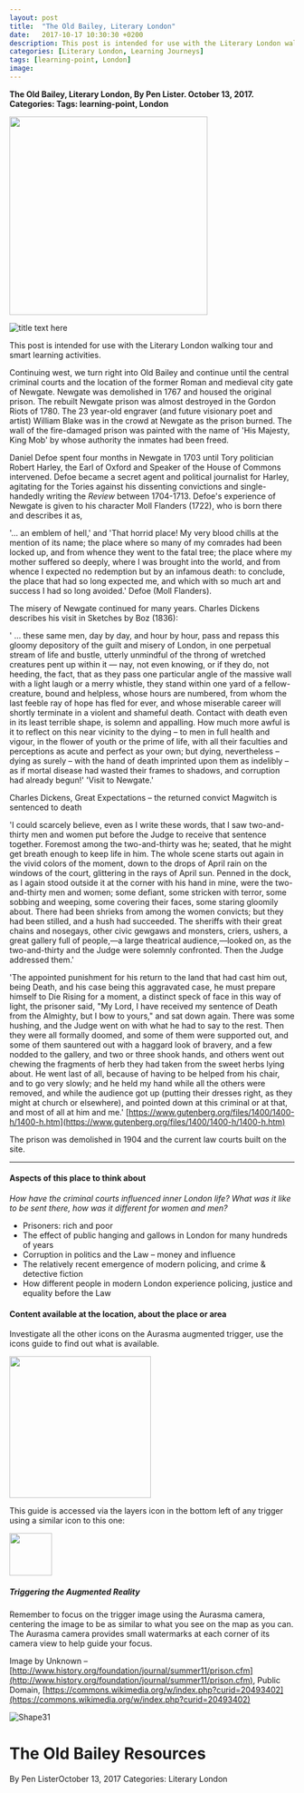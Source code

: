 ```yaml
---
layout: post
title:  "The Old Bailey, Literary London"
date:   2017-10-17 10:30:30 +0200
description: This post is intended for use with the Literary London walking tour and smart learning activities and was originally only available via the Aurasma AR trigger.
categories: [Literary London, Learning Journeys]
tags: [learning-point, London]
image: 
---
```


**The Old Bailey, Literary London, By Pen Lister. October 13, 2017. Categories: Tags: learning-point, London**


<img src="{{site.baseurl}}/assets/images/..." width="350" height="auto">


![title text here]({{site.baseurl}}/assets/images/...)


This post is intended for use with the Literary London walking tour and smart learning activities.

Continuing west, we turn right into Old Bailey and continue until the central criminal courts and the location of the former Roman and medieval city gate of Newgate. Newgate was demolished in 1767 and housed the original prison. The rebuilt Newgate prison was almost destroyed in the Gordon Riots of 1780. The 23 year-old engraver (and future visionary poet and artist) William Blake was in the crowd at Newgate as the prison burned. The wall of the fire-damaged prison was painted with the name of 'His Majesty, King Mob' by whose authority the inmates had been freed.

Daniel Defoe spent four months in Newgate in 1703 until Tory politician Robert Harley, the Earl of Oxford and Speaker of the House of Commons intervened. Defoe became a secret agent and political journalist for Harley, agitating for the Tories against his dissenting convictions and single-handedly writing the _Review_ between 1704-1713. Defoe's experience of Newgate is given to his character Moll Flanders (1722), who is born there and describes it as,

'… an emblem of hell,' and 'That horrid place! My very blood chills at the mention of its name; the place where so many of my comrades had been locked up, and from whence they went to the fatal tree; the place where my mother suffered so deeply, where I was brought into the world, and from whence I expected no redemption but by an infamous death: to conclude, the place that had so long expected me, and which with so much art and success I had so long avoided.' Defoe (Moll Flanders).

The misery of Newgate continued for many years. Charles Dickens describes his visit in Sketches by Boz (1836):

' … these same men, day by day, and hour by hour, pass and repass this gloomy depository of the guilt and misery of London, in one perpetual stream of life and bustle, utterly unmindful of the throng of wretched creatures pent up within it — nay, not even knowing, or if they do, not heeding, the fact, that as they pass one particular angle of the massive wall with a light laugh or a merry whistle, they stand within one yard of a fellow-creature, bound and helpless, whose hours are numbered, from whom the last feeble ray of hope has fled for ever, and whose miserable career will shortly terminate in a violent and shameful death. Contact with death even in its least terrible shape, is solemn and appalling. How much more awful is it to reflect on this near vicinity to the dying – to men in full health and vigour, in the flower of youth or the prime of life, with all their faculties and perceptions as acute and perfect as your own; but dying, nevertheless – dying as surely – with the hand of death imprinted upon them as indelibly – as if mortal disease had wasted their frames to shadows, and corruption had already begun!'
 'Visit to Newgate.'

Charles Dickens, Great Expectations – the returned convict Magwitch is sentenced to death

'I could scarcely believe, even as I write these words, that I saw two-and-thirty men and women put before the Judge to receive that sentence together. Foremost among the two-and-thirty was he; seated, that he might get breath enough to keep life in him.
 The whole scene starts out again in the vivid colors of the moment, down to the drops of April rain on the windows of the court, glittering in the rays of April sun. Penned in the dock, as I again stood outside it at the corner with his hand in mine, were the two-and-thirty men and women; some defiant, some stricken with terror, some sobbing and weeping, some covering their faces, some staring gloomily about. There had been shrieks from among the women convicts; but they had been stilled, and a hush had succeeded. The sheriffs with their great chains and nosegays, other civic gewgaws and monsters, criers, ushers, a great gallery full of people,—a large theatrical audience,—looked on, as the two-and-thirty and the Judge were solemnly confronted. Then the Judge addressed them.'

'The appointed punishment for his return to the land that had cast him out, being Death, and his case being this aggravated case, he must prepare himself to Die Rising for a moment, a distinct speck of face in this way of light, the prisoner said, "My Lord, I have received my sentence of Death from the Almighty, but I bow to yours," and sat down again. There was some hushing, and the Judge went on with what he had to say to the rest. Then they were all formally doomed, and some of them were supported out, and some of them sauntered out with a haggard look of bravery, and a few nodded to the gallery, and two or three shook hands, and others went out chewing the fragments of herb they had taken from the sweet herbs lying about. He went last of all, because of having to be helped from his chair, and to go very slowly; and he held my hand while all the others were removed, and while the audience got up (putting their dresses right, as they might at church or elsewhere), and pointed down at this criminal or at that, and most of all at him and me.'
[https://www.gutenberg.org/files/1400/1400-h/1400-h.htm](https://www.gutenberg.org/files/1400/1400-h/1400-h.htm)

The prison was demolished in 1904 and the current law courts built on the site.

--- 

#### **Aspects of this place to think about**

_How have the criminal courts influenced inner London life? What was it like to be sent there, how was it different for women and men?_

- Prisoners: rich and poor
- The effect of public hanging and gallows in London for many hundreds of years
- Corruption in politics and the Law – money and influence
- The relatively recent emergence of modern policing, and crime & detective fiction
- How different people in modern London experience policing, justice and equality before the Law

#### **Content available at the location, about the place or area**

Investigate all the other icons on the Aurasma augmented trigger, use the icons guide to find out what is available.

<img src="{{site.baseurl}}/assets/images/icons-messagesA.png" width="250" height="auto">

This guide is accessed via the layers icon in the bottom left of any trigger using a similar icon to this one: 

<img src="{{site.baseurl}}/assets/images/1287510-512-crimson.png" width="75" height="auto">

##### **Triggering the Augmented Reality**

Remember to focus on the trigger image using the Aurasma camera, centering the image to be as similar to what you see on the map as you can. The Aurasma camera provides small watermarks at each corner of its camera view to help guide your focus.

Image by Unknown – [http://www.history.org/foundation/journal/summer11/prison.cfm](http://www.history.org/foundation/journal/summer11/prison.cfm), Public Domain, [https://commons.wikimedia.org/w/index.php?curid=20493402](https://commons.wikimedia.org/w/index.php?curid=20493402)

![Shape31](RackMultipart20230926-1-xe4lmc_html_981da44633f54b92.gif)

#
# **The Old Bailey Resources**

By Pen ListerOctober 13, 2017 Categories: Literary London

